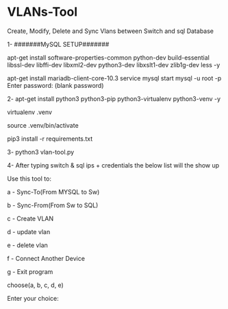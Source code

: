# VLANs-Tool
Create, Modify, Delete and Sync Vlans between Switch and sql Database


1-
#######MySQL SETUP#######

apt-get install software-properties-common  python-dev build-essential libssl-dev libffi-dev  libxml2-dev python3-dev libxslt1-dev zlib1g-dev less -y


apt-get install mariadb-client-core-10.3
service mysql start
mysql -u root -p
Enter password: (blank password)


2-
apt-get install python3 python3-pip python3-virtualenv python3-venv -y

virtualenv .venv

source .venv/bin/activate

pip3 install -r requirements.txt


3-
python3 vlan-tool.py


4- After typing switch & sql ips + credentials the below list will the show up

Use this tool to:

a - Sync-To(From MYSQL to Sw)

b - Sync-From(From Sw to SQL)

c - Create VLAN

d - update vlan

e - delete vlan

f - Connect Another Device

g - Exit program

choose(a, b, c, d, e)

Enter your choice:


